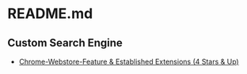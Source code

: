 # README.md  
## Custom Search Engine  
  - [Chrome-Webstore-Feature & Established Extensions (4 Stars & Up)](https://chromewebstore.google.com/search/test?filterBy=featured%2CestablishedPublisher&minimalRating=4)
